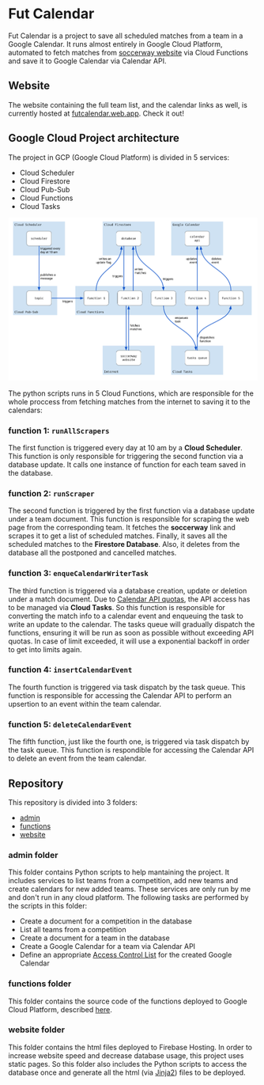 # Fut Calendar
Fut Calendar is a project to save all scheduled matches from a team in a Google Calendar. It runs almost entirely in Google Cloud Platform, automated to fetch matches from [soccerway website](https://soccerway.com/) via Cloud Functions and save it to Google Calendar via Calendar API.

## Website
The website containing the full team list, and the calendar links as well, is currently hosted at [futcalendar.web.app](https://futcalendar.web.app). Check it out!

## Google Cloud Project architecture
The project in GCP (Google Cloud Platform) is divided in 5 services:
- Cloud Scheduler
- Cloud Firestore
- Cloud Pub-Sub
- Cloud Functions
- Cloud Tasks

![project diagram](diagram.png?raw=true)

The python scripts runs in 5 Cloud Functions, which are responsible for the whole proccess from fetching matches from the internet to saving it to the calendars:

### function 1: `runAllScrapers`
The first function is triggered every day at 10 am by a **Cloud Scheduler**. This function is only responsible for triggering the second function via a database update. It calls one instance of function for each team saved in the database.

### function 2: `runScraper`
The second function is triggered by the first function via a database update under a team document. This function is responsible for scraping the web page from the corresponding team. It fetches the **soccerway** link and scrapes it to get a list of scheduled matches. Finally, it saves all the scheduled matches to the **Firestore Database**. Also, it deletes from the database all the postponed and cancelled matches.

### function 3: `enqueCalendarWriterTask`
The third function is triggered via a database creation, update or deletion under a match document. Due to [Calendar API quotas](https://developers.google.com/calendar/api/guides/quota), the API access has to be managed via **Cloud Tasks**. So this function is responsible for converting the match info to a calendar event and enqueuing the task to write an update to the calendar. The tasks queue will gradually dispatch the functions, ensuring it will be run as soon as possible without exceeding API quotas. In case of limit exceeded, it will use a exponential backoff in order to get into limits again.

### function 4: `insertCalendarEvent`
The fourth function is triggered via task dispatch by the task queue. This function is responsible for accessing the Calendar API to perform an upsertion to an event within the team calendar.

### function 5: `deleteCalendarEvent`
The fifth function, just like the fourth one, is triggered via task dispatch by the task queue. This function is respondible for accessing the Calendar API to delete an event from the team calendar.

## Repository
This repository is divided into 3 folders:
- [admin](#admin-folder)
- [functions](#functions-folder)
- [website](#website-folder)

### admin folder
This folder contains Python scripts to help mantaining the project. It includes services to list teams from a competition, add new teams and create calendars for new added teams. These services are only run by me and don't run in any cloud platform. The following tasks are performed by the scripts in this folder:
- Create a document for a competition in the database
- List all teams from a competition
- Create a document for a team in the database
- Create a Google Calendar for a team via Calendar API
- Define an appropriate [Access Control List](https://developers.google.com/calendar/api/v3/reference/acl) for the created Google Calendar

### functions folder
This folder contains the source code of the functions deployed to Google Cloud Platform, described [here](#google-cloud-project-architecture).

### website folder
This folder contains the html files deployed to Firebase Hosting. In order to increase website speed and decrease database usage, this project uses static pages. So this folder also includes the Python scripts to access the database once and generate all the html (via [Jinja2](https://pypi.org/project/Jinja2/)) files to be deployed.
